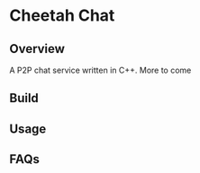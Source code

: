 # Cheetah Chat

## Overview
A P2P chat service written in C++. More to come

## Build

## Usage

## FAQs
